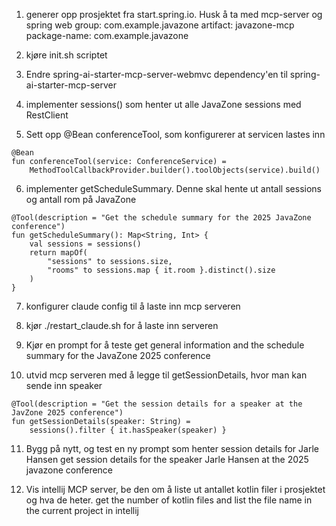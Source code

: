 1. generer opp prosjektet fra start.spring.io. Husk å ta med mcp-server og spring web
group: com.example.javazone
artifact: javazone-mcp
package-name: com.example.javazone

2. kjøre init.sh scriptet
3. Endre spring-ai-starter-mcp-server-webmvc dependency'en til spring-ai-starter-mcp-server
4. implementer sessions() som henter ut alle JavaZone sessions med RestClient
5. Sett opp @Bean conferenceTool, som konfigurerer at servicen lastes inn
```
@Bean
fun conferenceTool(service: ConferenceService) =
    MethodToolCallbackProvider.builder().toolObjects(service).build()
```

6. implementer getScheduleSummary. Denne skal hente ut antall sessions og antall rom på JavaZone
```
@Tool(description = "Get the schedule summary for the 2025 JavaZone conference")
fun getScheduleSummary(): Map<String, Int> {
    val sessions = sessions()
    return mapOf(
        "sessions" to sessions.size,
        "rooms" to sessions.map { it.room }.distinct().size
    )
}
```

7. konfigurer claude config til å laste inn mcp serveren
8. kjør ./restart_claude.sh for å laste inn serveren
9. Kjør en prompt for å teste 
get general information and the schedule summary for the JavaZone 2025 conference

10. utvid mcp serveren med å legge til getSessionDetails, hvor man kan sende inn speaker
```
@Tool(description = "Get the session details for a speaker at the JavZone 2025 conference")
fun getSessionDetails(speaker: String) =
    sessions().filter { it.hasSpeaker(speaker) }
```

11. Bygg på nytt, og test en ny prompt som henter session details for Jarle Hansen
get session details for the speaker Jarle Hansen at the 2025 javazone conference

12. Vis intellij MCP server, be den om å liste ut antallet kotlin filer i prosjektet og hva de heter.
get the number of kotlin files and list the file name in the current project in intellij